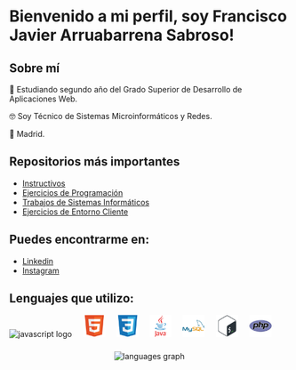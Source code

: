 # Bienvenido a mi perfil, soy Francisco Javier Arruabarrena Sabroso!

## Sobre mí

<p>📖 Estudiando segundo año del Grado Superior de Desarrollo de Aplicaciones Web.</p>
<p>🤓 Soy Técnico de Sistemas Microinformáticos y Redes.</p>
<p>📍 Madrid.</p>

## Repositorios más importantes

- [Instructivos](https://github.com/jarasa03/Instructivos)
- [Ejercicios de Programación](https://github.com/jarasa03/Trabajos-Programacion)
- [Trabajos de Sistemas Informáticos](https://github.com/jarasa03/Trabajos-Sistemas-Informaticos)
- [Ejercicios de Entorno Cliente](https://github.com/jarasa03/Ejercicios-Entorno_Cliente)

## Puedes encontrarme en:

- [Linkedin](https://www.linkedin.com/in/javierarrua/)
- [Instagram](https://www.instagram.com/jarasa03/?next=%2F&hl=es)

## Lenguajes que utilizo:

<div align="left">
  <img src="https://cdn.jsdelivr.net/gh/devicons/devicon/icons/javascript/javascript-original.svg" height="40" alt="javascript logo"/>
  <img width="12"/>
  <img src="https://github.com/devicons/devicon/blob/v2.16.0/icons/html5/html5-original.svg" height="40" alt="html5 logo"/>
  <img width="12"/>
  <img src="https://github.com/devicons/devicon/blob/v2.16.0/icons/css3/css3-original.svg" height="40" alt="css logo"/>
  <img width="12"/>
  <img src="https://github.com/devicons/devicon/blob/v2.16.0/icons/java/java-original-wordmark.svg" height="40" alt="java logo"/>
  <img width="12"/>
  <img src="https://github.com/devicons/devicon/blob/v2.16.0/icons/mysql/mysql-original-wordmark.svg" height="40" alt="mysql logo"/>
  <img width="12"/>
  <img src="https://github.com/devicons/devicon/blob/v2.16.0/icons/bash/bash-original.svg" height="40" alt="bash logo"/>
  <img width="12"/>
  <img src="https://github.com/devicons/devicon/blob/v2.16.0/icons/php/php-original.svg" height="40" alt="php logo"/>
  <img width="12"/>
</div>

###

<div align="center">
  <img src="https://github-readme-stats.vercel.app/api/top-langs?username=jarasa03&locale=en&hide_title=false&layout=compact&card_width=320&langs_count=5&theme=dracula&hide_border=false&order=2" height="150" alt="languages graph"/>
</div>
